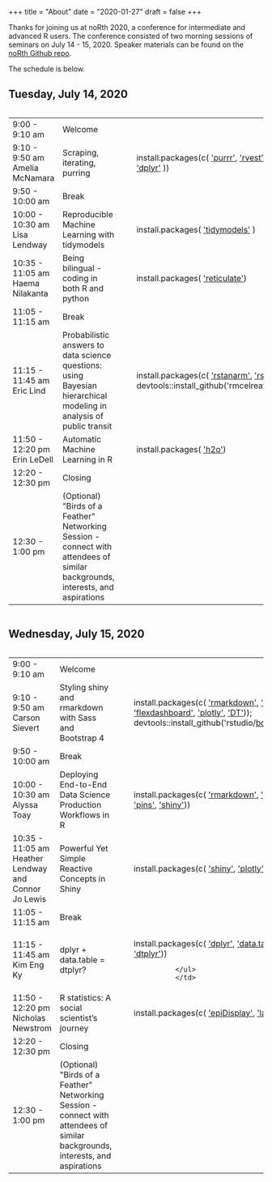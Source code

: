 +++
title = "About"
date = "2020-01-27"
draft = false
+++

Thanks for joining us at noRth 2020, a conference for intermediate and advanced R users. The conference consisted of two morning sessions of seminars on July 14 - 15, 2020. Speaker materials can be found on the <a href = "https://github.com/rnorthconference/2020Talks" target="_blank"> noRth Github repo</a>.

The schedule is below.

## Tuesday, July 14, 2020
<div style="overflow-x:auto;">
<table class="table">
  <tr>
    <td class="first"> 9:00 - 9:10 am </td>
    <td> Welcome </td>
  </tr>
    <tr>
    <td class="first"> 9:10 - 9:50 am <br> Amelia McNamara </td>
    <td> Scraping, iterating, purring </td>
     <td> 
        <ul>
        install.packages(c(
        <a href= "https://cran.r-project.org/web/packages/purrr/index.html" target="_blank">'purrr'</a>,
        <a href= "https://cran.r-project.org/web/packages/rvest/index.html" target="_blank">'rvest'</a>,
        <a href= "https://cran.r-project.org/web/packages/RSelenium/index.html" target="_blank">'RSelenium'</a>,
        <a href= "https://cran.r-project.org/web/packages/dplyr/index.html" target="_blank">'dplyr'</a>
              ))</ul> 
              </td>
  </tr>
  <tr>
    <td class="firstbreak"> 9:50 - 10:00 am </td>
    <td> Break </td>
  </tr>
  <tr>
    <td class="first"> 10:00 - 10:30 am <br> Lisa Lendway </td>
    <td> Reproducible Machine Learning with tidymodels </td>
            <td> 
        <ul>
        install.packages(
        <a href= "https://cran.r-project.org/web/packages/tidymodels/index.html" target="_blank">'tidymodels'</a>
              )</ul>       
              </td>

  </tr>
  <tr>
    <td class="first"> 10:35 - 11:05 am <br> Haema Nilakanta </td>
    <td> Being bilingual - coding in both R and python </td>
            <td> 
        <ul>
        install.packages(
        <a href= "https://cran.r-project.org/web/packages/reticulate/index.html" target="_blank">'reticulate'</a>)
              </ul>
              </td>
  </tr>
    <tr>
    <td class="firstbreak"> 11:05 - 11:15 am </td>
    <td> Break </td>
  </tr>
    <tr>
    <td class="first"> 11:15 - 11:45 am <br> Eric Lind </td>
    <td> Probabilistic answers to data science questions: using Bayesian hierarchical modeling in analysis of public transit </td>
     <td> 
        <ul>      
        install.packages(c(
        <a href= "https://cran.r-project.org/web/packages/rstanarm/index.html" target="_blank">'rstanarm'</a>,
        <a href= "https://cran.r-project.org/web/packages/rstan/index.html" target="_blank">'rstan'</a>));
        devtools::install_github('rmcelreath/<a href= "https://github.com/rmcelreath/rethinking" target="_blank">rethinking'</a>)
              </ul>
              </td>
  </tr>
      <tr>
    <td class="first"> 11:50 - 12:20 pm <br> Erin LeDell </td>
    <td> Automatic Machine Learning in R </td>
        <td> 
        <ul>
        install.packages(
        <a href= "https://cran.r-project.org/web/packages/h2o/index.html" target="_blank">'h2o'</a>)
              </ul>
              </td>

  </tr>
  <tr>
    <td class="firstbreak"> 12:20 - 12:30 pm </td>
    <td> Closing </td>
  </tr>
    </tr>
    <tr>
    <td class="firstbreak"> 12:30 - 1:00 pm </td>
    <td> (Optional) "Birds of a Feather" Networking Session - connect with attendees of similar backgrounds, interests, and aspirations </td>
  </tr>
</table>
</div>

## Wednesday, July 15, 2020

<div style="overflow-x:auto;">
<table class="table">
  <tr>
    <td class="first"> 9:00 - 9:10 am </td>
    <td> Welcome </td>
  </tr>
    <tr>
    <td class="first"> 9:10 - 9:50 am <br> Carson Sievert </td>
    <td> Styling shiny and rmarkdown with Sass and Bootstrap 4 </td>
    <td> 
    <ul>
    install.packages(c(
<a href= "https://cran.r-project.org/web/packages/rmarkdown/index.html" target="_blank">'rmarkdown'</a>, <a href= "https://cran.r-project.org/web/packages/shiny/index.html" target="_blank"> 'shiny'</a>, 
    <a href= "https://cran.r-project.org/web/packages/flexdashboard/index.html" target="_blank">'flexdashboard'</a>,
    <a href= "https://cran.r-project.org/web/packages/plotly/index.html"> 'plotly'</a>, 
    <a href= "https://cran.r-project.org/web/packages/DT/index.html" target="_blank">'DT'</a>));
    devtools::install_github('rstudio/<a href= "https://rstudio.github.io/bootstraplib/" target="_blank">bootstraplib'</a>)
        </ul>
    </td>
  </tr>
  <tr>
    <td class="firstbreak"> 9:50 - 10:00 am </td>
    <td> Break </td>
  </tr>
  <tr>
    <td class="first"> 10:00 - 10:30 am <br> Alyssa Toay </td>
    <td> Deploying End-to-End Data Science Production Workflows in R </td>
    <td> 
    <ul>
    install.packages(c(
    <a href= "https://cran.r-project.org/web/packages/rmarkdown/index.html" target="_blank"> 'rmarkdown'</a>, <a href="https://cran.r-project.org/web/packages/plumber/index.html" target="_blank"> 'plumber'</a>, <a href= "https://cran.r-project.org/web/packages/pins/index.html" target="_blank"> 'pins'</a>, 
    <a href= "https://cran.r-project.org/web/packages/shiny/index.html" target="_blank"> 'shiny'</a>))
      </ul>
</td>
  </tr>
  <tr>
    <td class="first"> 10:35 - 11:05 am <br> Heather Lendway and Connor Jo Lewis</td>
    <td> Powerful Yet Simple Reactive Concepts in Shiny </td>
        <td> 
        <ul>
        install.packages(c(
        <a href= "https://cran.r-project.org/web/packages/shiny/index.html" target="_blank">'shiny'</a>, 
        <a href= "https://cran.r-project.org/web/packages/plotly/index.html"> 'plotly'</a>,
        <a href= "https://cran.r-project.org/web/packages/DT/index.html" target="_blank"> 'DT'</a> ))
              </ul>
              </td>
  </tr>
    <tr>
    <td class="firstbreak"> 11:05 - 11:15 am </td>
    <td> Break </td>
  </tr>
    <tr>
    <td class="first"> 11:15 - 11:45 am <br> Kim Eng Ky </td>
    <td> dplyr + data.table = dtplyr? </td>
    <td> 
        <ul>
                install.packages(c(
        <a href= "https://cran.r-project.org/web/packages/dplyr/index.html" target="_blank">'dplyr'</a>,
                <a href= "https://cran.r-project.org/web/packages/data.table/index.html" target="_blank">'data.table'</a>,
                <a href= "https://cran.r-project.org/web/packages/dtplyr/index.html" target="_blank">'dtplyr'</a>))

              </ul>
              </td>
  </tr>
      <tr>
    <td class="first"> 11:50 - 12:20 pm <br> Nicholas Newstrom </td>
    <td> R statistics: A social scientist’s journey </td>
        <td> 
        <ul>
        install.packages(c(
        <a href= "https://cran.r-project.org/web/packages/epiDisplay/index.html" target="_blank">'epiDisplay'</a>,
                <a href= "https://cran.r-project.org/web/packages/lavaan/index.html" target="_blank">'lavaan'</a>
                ))
              </ul>
              </td>
  </tr>
  <tr>
    <td class="firstbreak"> 12:20 - 12:30 pm </td>
    <td> Closing </td>
  </tr>
    <tr>
    <td class="firstbreak"> 12:30 - 1:00 pm </td>
    <td> (Optional) "Birds of a Feather" Networking Session - connect with attendees of similar backgrounds, interests, and aspirations </td>
  </tr>
</table>
</div>